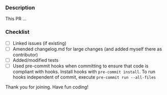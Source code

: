 ### Description

This PR ...

### Checklist

- [ ] Linked issues (if existing)
- [ ] Amended changelog.md for large changes (and added myself there as contributor)
- [ ] Added/modified tests
- [ ] Used pre-commit hooks when committing to ensure that code is compliant with hooks. Install hooks with `pre-commit install`.
      To run hooks independent of commit, execute `pre-commit run --all-files`

Thank you for joining. Have fun coding!
